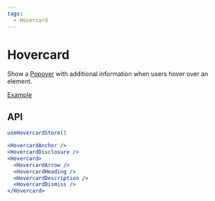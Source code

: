 ```yaml
---
tags:
  - Hovercard
---
```


# Hovercard

<div data-description>

Show a <a href="/components/popover">Popover</a> with additional information when users hover over an element.

</div>

<div data-tags></div>

<a href="../examples/hovercard/index.tsx" data-playground>Example</a>

## API

```jsx
useHovercardStore()

<HovercardAnchor />
<HovercardDisclosure />
<Hovercard>
  <HovercardArrow />
  <HovercardHeading />
  <HovercardDescription />
  <HovercardDismiss />
</Hovercard>
```
